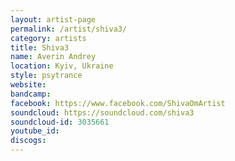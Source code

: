 ```yaml
---
layout: artist-page
permalink: /artist/shiva3/
category: artists
title: Shiva3
name: Averin Andrey
location: Kyiv, Ukraine
style: psytrance
website: 
bandcamp: 
facebook: https://www.facebook.com/ShivaOmArtist
soundcloud: https://soundcloud.com/shiva3
soundcloud-id: 3035661
youtube_id: 
discogs: 
---
```

